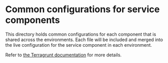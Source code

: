 # Common configurations for service components

This directory holds common configurations for each component that is shared across the environments. Each file
will be included and merged into the live configuration for the service component in each environment.

Refer to [the Terragrunt
documentation](https://terragrunt.gruntwork.io/docs/features/keep-your-terragrunt-architecture-dry/) for more details.
